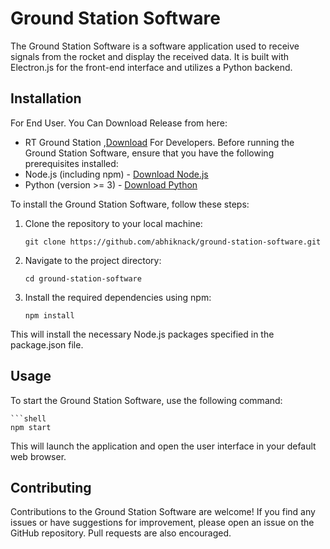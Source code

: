 # Ground Station Software

The Ground Station Software is a software application used to receive signals from the rocket and display the received data. It is built with Electron.js for the front-end interface and utilizes a Python backend.

## Installation
For End User.
You Can Download Release from here:
- RT Ground Station ,[Download](https://raw.githubusercontent.com/IITB-Rocket-Team-Avionics/Ground-Station-Software/main/setup/RT%20Ground%20Station%20Setup%201.0.0.exe?token=GHSAT0AAAAAACCTW4HW5YFUSUHBG4CTNUJ6ZDW7ILA)
For Developers.
Before running the Ground Station Software, ensure that you have the following prerequisites installed:
- Node.js (including npm) - [Download Node.js](https://nodejs.org)
- Python (version >= 3) - [Download Python](https://www.python.org/downloads/)

To install the Ground Station Software, follow these steps:

1. Clone the repository to your local machine:

   ```shell
   git clone https://github.com/abhiknack/ground-station-software.git
2. Navigate to the project directory:
   ```shell
   cd ground-station-software
3. Install the required dependencies using npm:
    ```shell
    npm install
This will install the necessary Node.js packages specified in the package.json file.

## Usage

To start the Ground Station Software, use the following command:
 	
	```shell
 	npm start
This will launch the application and open the user interface in your default web browser.
## Contributing
Contributions to the Ground Station Software are welcome! If you find any issues or have suggestions for improvement, please open an issue on the GitHub repository. Pull requests are also encouraged.



